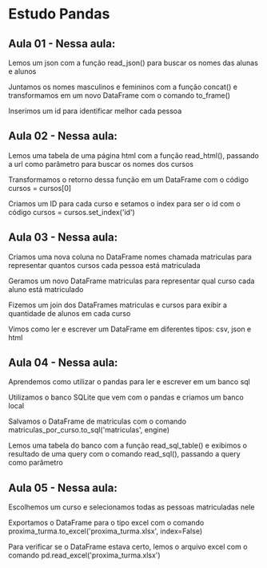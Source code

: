 # Estudo Pandas

## Aula 01 - Nessa aula:

Lemos um json com a função read_json() para buscar os nomes das alunas e alunos

Juntamos os nomes masculinos e femininos com a função concat() e transformamos em um novo DataFrame com o comando to_frame()

Inserimos um id para identificar melhor cada pessoa

## Aula 02 - Nessa aula:

Lemos uma tabela de uma página html com a função read_html(), passando a url como parâmetro para buscar os nomes dos cursos

Transformamos o retorno dessa função em um DataFrame com o código cursos = cursos[0]

Criamos um ID para cada curso e setamos o index para ser o id com o código cursos = cursos.set_index('id')

## Aula 03 - Nessa aula:

Criamos uma nova coluna no DataFrame nomes chamada matriculas para representar quantos cursos cada pessoa está matriculada

Geramos um novo DataFrame matriculas para representar qual curso cada aluno está matriculado

Fizemos um join dos DataFrames matriculas e cursos para exibir a quantidade de alunos em cada curso

Vimos como ler e escrever um DataFrame em diferentes tipos: csv, json e html

## Aula 04 - Nessa aula:

Aprendemos como utilizar o pandas para ler e escrever em um banco sql

Utilizamos o banco SQLite que vem com o pandas e criamos um banco local

Salvamos o DataFrame de matriculas com o comando matriculas_por_curso.to_sql('matriculas', engine)

Lemos uma tabela do banco com a função read_sql_table() e exibimos o resultado de uma query com o comando read_sql(), passando a query como parâmetro

## Aula 05 - Nessa aula:

Escolhemos um curso e selecionamos todas as pessoas matriculadas nele

Exportamos o DataFrame para o tipo excel com o comando proxima_turma.to_excel('proxima_turma.xlsx', index=False)

Para verificar se o DataFrame estava certo, lemos o arquivo excel com o comando pd.read_excel('proxima_turma.xlsx')